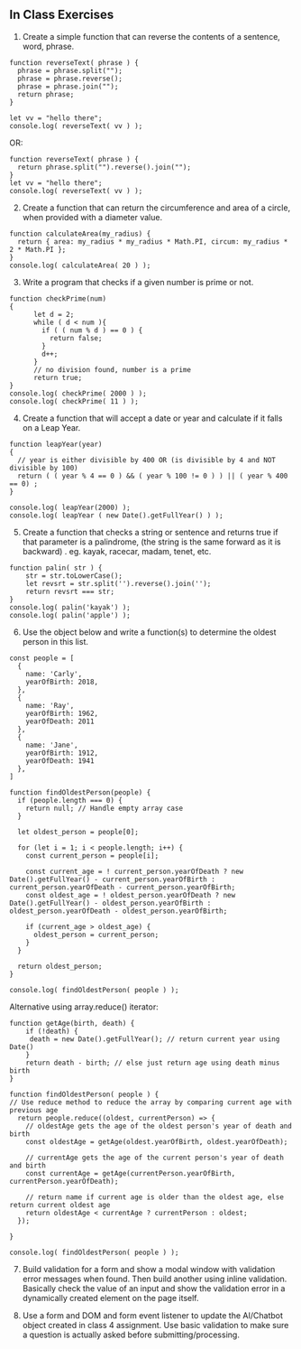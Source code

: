 ## In Class Exercises

1. Create a simple function that can reverse the contents of a sentence, word, phrase.
```
function reverseText( phrase ) {
  phrase = phrase.split("");
  phrase = phrase.reverse();
  phrase = phrase.join("");
  return phrase;
}

let vv = "hello there";
console.log( reverseText( vv ) );
```

OR:
```
function reverseText( phrase ) {
  return phrase.split("").reverse().join("");
}
let vv = "hello there";
console.log( reverseText( vv ) );
```

2. Create a function that can return the circumference and area of a circle, when provided with a diameter value.
```
function calculateArea(my_radius) {
  return { area: my_radius * my_radius * Math.PI, circum: my_radius * 2 * Math.PI };
}
console.log( calculateArea( 20 ) );

```

3. Write a program that checks if a given number is prime or not.
```
function checkPrime(num)
{
      let d = 2;
      while ( d < num ){
        if ( ( num % d ) == 0 ) {
          return false;
        }
        d++;
      }
      // no division found, number is a prime
      return true;
}
console.log( checkPrime( 2000 ) );
console.log( checkPrime( 11 ) );
```

4. Create a function that will accept a date or year and calculate if it falls on a Leap Year.
```
function leapYear(year)
{
  // year is either divisible by 400 OR (is divisible by 4 and NOT divisible by 100)
  return ( ( year % 4 == 0 ) && ( year % 100 != 0 ) ) || ( year % 400 == 0) ;
}

console.log( leapYear(2000) );
console.log( leapYear ( new Date().getFullYear() ) );
```

5. Create a function that checks a string or sentence and returns true if that parameter is a palindrome, (the string is the same forward as it is backward) . eg. kayak, racecar, madam, tenet, etc.
```
function palin( str ) {
    str = str.toLowerCase();
    let revsrt = str.split('').reverse().join('');
    return revsrt === str;
}
console.log( palin('kayak') );
console.log( palin('apple') );
```

6.	Use the object below and write a function(s) to determine the oldest person in this list.
```
const people = [
  {
    name: 'Carly',
    yearOfBirth: 2018,
  },
  {
    name: 'Ray',
    yearOfBirth: 1962,
    yearOfDeath: 2011
  },
  {
    name: 'Jane',
    yearOfBirth: 1912,
    yearOfDeath: 1941
  },
]
```

```
function findOldestPerson(people) {
  if (people.length === 0) {
    return null; // Handle empty array case
  }

  let oldest_person = people[0];

  for (let i = 1; i < people.length; i++) {
    const current_person = people[i];

    const current_age = ! current_person.yearOfDeath ? new Date().getFullYear() - current_person.yearOfBirth : current_person.yearOfDeath - current_person.yearOfBirth; 
    const oldest_age = ! oldest_person.yearOfDeath ? new Date().getFullYear() - oldest_person.yearOfBirth : oldest_person.yearOfDeath - oldest_person.yearOfBirth; 

    if (current_age > oldest_age) {
      oldest_person = current_person;
    }
  }

  return oldest_person;
}

console.log( findOldestPerson( people ) );
```
Alternative using array.reduce() iterator:
```
function getAge(birth, death) {
    if (!death) {
     death = new Date().getFullYear(); // return current year using Date()
    }
    return death - birth; // else just return age using death minus birth
}

function findOldestPerson( people ) { 
// Use reduce method to reduce the array by comparing current age with previous age
  return people.reduce((oldest, currentPerson) => {
    // oldestAge gets the age of the oldest person's year of death and birth
    const oldestAge = getAge(oldest.yearOfBirth, oldest.yearOfDeath);

    // currentAge gets the age of the current person's year of death and birth
    const currentAge = getAge(currentPerson.yearOfBirth, currentPerson.yearOfDeath);

    // return name if current age is older than the oldest age, else return current oldest age
    return oldestAge < currentAge ? currentPerson : oldest;
  });

}

console.log( findOldestPerson( people ) );
```

7. Build validation for a form and show a modal window with validation error messages when found. Then build another using inline validation. Basically check the value of an input and show the validation error in a dynamically created element on the page itself.

8. Use a form and DOM and form event listener to update the AI/Chatbot object created in class 4 assignment. Use basic validation to make sure a question is actually asked before submitting/processing.
